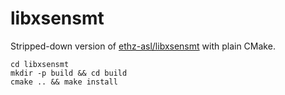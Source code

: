 libxsensmt
===

Stripped-down version of [ethz-asl/libxsensmt](https://github.com/ethz-asl/libxsensmt) with plain CMake.

``` 
cd libxsensmt
mkdir -p build && cd build
cmake .. && make install
```